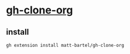 # [gh-clone-org](https://github.com/matt-bartel/gh-clone-org)

## install

```sh
gh extension install matt-bartel/gh-clone-org
```
